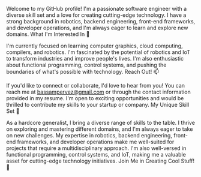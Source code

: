 Welcome to my GitHub profile! I'm a passionate software engineer with a diverse skill set and a love for creating cutting-edge technology. I have a strong background in robotics, backend engineering, front-end frameworks, and developer operations, and I'm always eager to learn and explore new domains.
What I'm Interested In 👀

I'm currently focused on learning computer graphics, cloud computing, compilers, and robotics. I'm fascinated by the potential of robotics and IoT to transform industries and improve people's lives. I'm also enthusiastic about functional programming, control systems, and pushing the boundaries of what's possible with technology.
Reach Out! 📫

If you'd like to connect or collaborate, I'd love to hear from you! You can reach me at bassampervez@gmail.com or through the contact information provided in my resume. I'm open to exciting opportunities and would be thrilled to contribute my skills to your startup or company.
My Unique Skill Set 💪

As a hardcore generalist, I bring a diverse range of skills to the table. I thrive on exploring and mastering different domains, and I'm always eager to take on new challenges. My expertise in robotics, backend engineering, front-end frameworks, and developer operations make me well-suited for projects that require a multidisciplinary approach. I'm also well-versed in functional programming, control systems, and IoT, making me a valuable asset for cutting-edge technology initiatives.
Join Me in Creating Cool Stuff! 🚀

<!---
basmango/basmango is a ✨ special ✨ repository because its `README.md` (this file) appears on your GitHub profile.
You can click the Preview link to take a look at your changes.
--->
